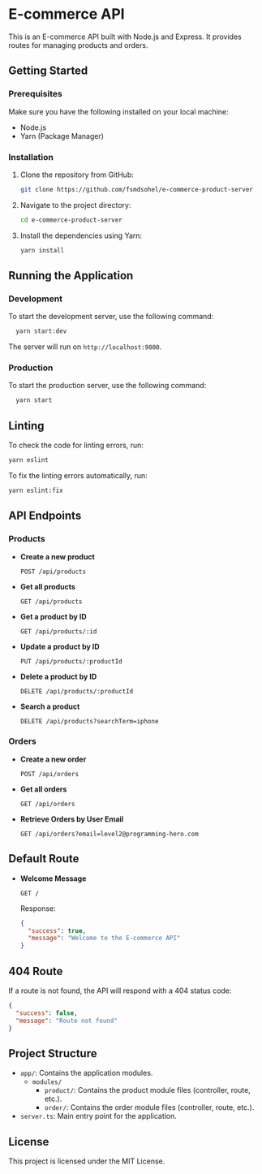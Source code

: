 # E-commerce API

This is an E-commerce API built with Node.js and Express. It provides routes for managing products and orders.

## Getting Started

### Prerequisites

Make sure you have the following installed on your local machine:

- Node.js
- Yarn (Package Manager)

### Installation

1. Clone the repository from GitHub:

   ```sh
   git clone https://github.com/fsmdsohel/e-commerce-product-server
   ```

2. Navigate to the project directory:

   ```sh
   cd e-commerce-product-server
   ```

3. Install the dependencies using Yarn:

   ```sh
   yarn install
   ```

## Running the Application

### Development

To start the development server, use the following command:

```sh
  yarn start:dev
```

The server will run on `http://localhost:9000`.

### Production

To start the production server, use the following command:

```sh
  yarn start
```

## Linting

To check the code for linting errors, run:

```sh
yarn eslint
```

To fix the linting errors automatically, run:

```sh
yarn eslint:fix
```

## API Endpoints

### Products

- **Create a new product**

  ```http
  POST /api/products
  ```

- **Get all products**

  ```http
  GET /api/products
  ```

- **Get a product by ID**

  ```http
  GET /api/products/:id
  ```

- **Update a product by ID**

  ```http
  PUT /api/products/:productId
  ```

- **Delete a product by ID**

  ```http
  DELETE /api/products/:productId
  ```

- **Search a product**

  ```http
  DELETE /api/products?searchTerm=iphone
  ```

### Orders

- **Create a new order**

  ```http
  POST /api/orders
  ```

- **Get all orders**

  ```http
  GET /api/orders
  ```

- **Retrieve Orders by User Email**

  ```http
  GET /api/orders?email=level2@programming-hero.com
  ```

## Default Route

- **Welcome Message**

  ```http
  GET /
  ```

  Response:

  ```json
  {
    "success": true,
    "message": "Welcome to the E-commerce API"
  }
  ```

## 404 Route

If a route is not found, the API will respond with a 404 status code:

```json
{
  "success": false,
  "message": "Route not found"
}
```

## Project Structure

- `app/`: Contains the application modules.
  - `modules/`
    - `product/`: Contains the product module files (controller, route, etc.).
    - `order/`: Contains the order module files (controller, route, etc.).
- `server.ts`: Main entry point for the application.

## License

This project is licensed under the MIT License.
